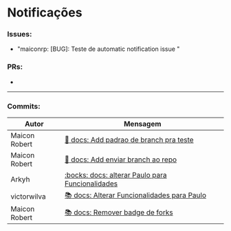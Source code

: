 # Notificações

### Issues:
* "maiconrp: [BUG]: Teste de automatic notification issue
"


### PRs:
* 

<hr>

### Commits:
|Autor|Mensagem|
|-----|--------|
|Maicon Robert|[:pencil: docs: Add padrao de branch pra teste](https://github.com/maiconrp/AD-Gestao/commit/ded6f20d3b73d39b37cd0db7905b2f9482e061db)|
|Maicon Robert|[:pencil: docs: Add enviar branch ao repo](https://github.com/maiconrp/AD-Gestao/commit/9756c6b47787a4c6828f72dcf1fb52b1efb0ff4e)|
|Arkyh|[:bocks: docs: alterar Paulo para Funcionalidades](https://github.com/maiconrp/AD-Gestao/commit/d8afb044d1ba1018ffe4528c9b656db3f7056445)|
|victorwilva|[:books: docs: Alterar Funcionalidades para Paulo](https://github.com/maiconrp/AD-Gestao/commit/0b8b02b26a39eb498562cdc469ebcdf157e3a20a)|
|Maicon Robert|[:books: docs: Remover badge de forks](https://github.com/maiconrp/AD-Gestao/commit/4c0e68d086ee30d248883dc0f3fe4b80ff805ade)|
